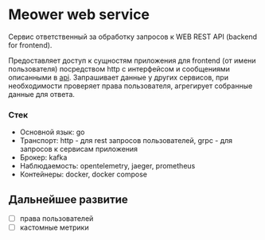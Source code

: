 # Meower web service

Сервис ответственный за обработку запросов к WEB REST API (backend for frontend). 

Предоставляет доступ к сущностям приложения для frontend (от имени пользователя) посредством http c интерфейсом и сообщениями описанными в [api](https://github.com/Karzoug/meower-api/tree/main/openapi/web). Запрашивает данные у других сервисов, при необходимости проверяет права пользователя, агрегирует собранные данные для ответа.

### Стек
- Основной язык: go
- Транспорт: http - для rest запросов пользователей, grpc - для запросов к сервисам приложения
- Брокер: kafka
- Наблюдаемость: opentelemetry, jaeger, prometheus
- Контейнеры: docker, docker compose

## Дальнейшее развитие

- [ ] права пользователей
- [ ] кастомные метрики
